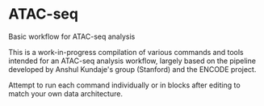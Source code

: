 # ATAC-seq
Basic workflow for ATAC-seq analysis

This is a work-in-progress compilation of various commands and tools intended for an ATAC-seq analysis workflow, largely based on the pipeline developed by Anshul Kundaje's group (Stanford) and the ENCODE project.

Attempt to run each command individually or in blocks after editing to match your own data architecture.
